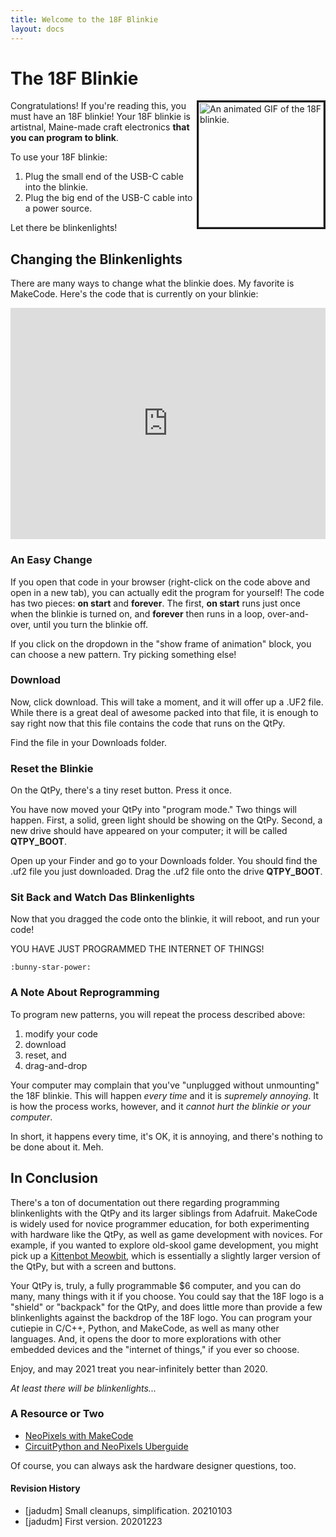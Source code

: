 ```yaml
---
title: Welcome to the 18F Blinkie
layout: docs
---
```



# The 18F Blinkie 

<img src="{{ '/assets/images/large-18f-blinkie.gif' | prepend: site.baseurl }}"
      style="float: right; border: solid;" 
      alt="An animated GIF of the 18F blinkie." 
      width="200px">

Congratulations! If you're reading this, you must have an 18F blinkie! Your 18F blinkie is artistnal, Maine-made craft electronics **that you can program to blink**. 

To use your 18F blinkie:

1. Plug the small end of the USB-C cable into the blinkie.
2. Plug the big end of the USB-C cable into a power source.

Let there be blinkenlights!

## Changing the Blinkenlights

There are many ways to change what the blinkie does. My favorite is MakeCode. Here's the code that is currently on your blinkie:

<div style="position:relative;height:calc(300px + 5em);width:100%;overflow:hidden;"><iframe style="position:absolute;top:0;left:0;width:100%;height:100%;" src="https://maker.makecode.com/---codeembed#pub:_K0r5T1HavJf6" allowfullscreen="allowfullscreen" frameborder="0" sandbox="allow-scripts allow-same-origin"></iframe></div>

### An Easy Change

If you open that code in your browser (right-click on the code above and open in a new tab), you can actually edit the program for yourself! The code has two pieces: **on start** and **forever**. The first, **on start** runs just once when the blinkie is turned on, and **forever** then runs in a loop, over-and-over, until you turn the blinkie off.

If you click on the dropdown in the "show frame of animation" block, you can choose a new pattern. Try picking something else!

### Download

Now, click download. This will take a moment, and it will offer up a .UF2 file. While there is a great deal of awesome packed into that file, it is enough to say right now that this file contains the code that runs on the QtPy.

Find the file in your Downloads folder.

### Reset the Blinkie

On the QtPy, there's a tiny reset button. Press it once.

You have now moved your QtPy into "program mode." Two things will happen. First, a solid, green light should be showing on the QtPy. Second, a new drive should have appeared on your computer; it will be called **QTPY_BOOT**.

Open up your Finder and go to your Downloads folder. You should find the .uf2 file you just downloaded. Drag the .uf2 file onto the drive **QTPY_BOOT**.

### Sit Back and Watch Das Blinkenlights

Now that you dragged the code onto the blinkie, it will reboot, and run your code!

YOU HAVE JUST PROGRAMMED THE INTERNET OF THINGS!

`:bunny-star-power:`

### A Note About Reprogramming

To program new patterns, you will repeat the process described above: 

1. modify your code
2. download
3. reset, and
4. drag-and-drop

Your computer may complain that you've "unplugged without unmounting" the 18F blinkie. This will happen *every time* and it is *supremely annoying*. It is how the process works, however, and it *cannot hurt the blinkie or your computer*.

In short, it happens every time, it's OK, it is annoying, and there's nothing to be done about it. Meh.

## In Conclusion

There's a ton of documentation out there regarding programming blinkenlights with the QtPy and its larger siblings from Adafruit. MakeCode is widely used for novice programmer education, for both experimenting with hardware like the QtPy, as well as game development with novices. For example, if you wanted to explore old-skool game development, you might pick up a [Kittenbot Meowbit](https://www.kittenbot.cc/products/meowbit-codable-console-for-microsoft-makecode-arcade), which is essentially a slightly larger version of the QtPy, but with a screen and buttons.

Your QtPy is, truly, a fully programmable $6 computer, and you can do many, many things with it if you choose. You could say that the 18F logo is a "shield" or "backpack" for the QtPy, and does little more than provide a few blinkenlights against the backdrop of the 18F logo. You can program your cutiepie in C/C++, Python, and MakeCode, as well as many other languages. And, it opens the door to more explorations with other embedded devices and the "internet of things," if you ever so choose.

Enjoy, and may 2021 treat you near-infinitely better than 2020. 

*At least there will be blinkenlights...*

### A Resource or Two

* [NeoPixels with MakeCode](https://learn.adafruit.com/neopixels-with-makecode)
* [CircuitPython and NeoPixels Uberguide](https://learn.adafruit.com/adafruit-neopixel-uberguide/python-circuitpython)

Of course, you can always ask the hardware designer questions, too.

#### Revision History

* [jadudm] Small cleanups, simplification. 20210103
* [jadudm] First version. 20201223
